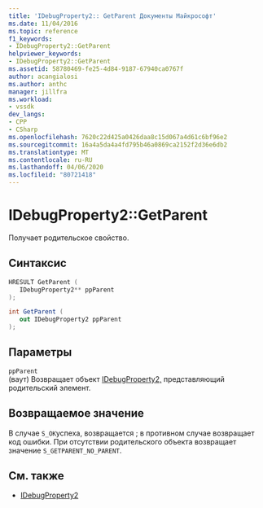 ```yaml
---
title: 'IDebugProperty2:: GetParent Документы Майкрософт'
ms.date: 11/04/2016
ms.topic: reference
f1_keywords:
- IDebugProperty2::GetParent
helpviewer_keywords:
- IDebugProperty2::GetParent
ms.assetid: 58780469-fe25-4d84-9187-67940ca0767f
author: acangialosi
ms.author: anthc
manager: jillfra
ms.workload:
- vssdk
dev_langs:
- CPP
- CSharp
ms.openlocfilehash: 7620c22d425a0426daa8c15d067a4d61c6bf96e2
ms.sourcegitcommit: 16a4a5da4a4fd795b46a0869ca2152f2d36e6db2
ms.translationtype: MT
ms.contentlocale: ru-RU
ms.lasthandoff: 04/06/2020
ms.locfileid: "80721418"
---
```

# <a name="idebugproperty2getparent"></a>IDebugProperty2::GetParent
Получает родительское свойство.

## <a name="syntax"></a>Синтаксис

```cpp
HRESULT GetParent ( 
   IDebugProperty2** ppParent
);
```

```csharp
int GetParent ( 
   out IDebugProperty2 ppParent
);
```

## <a name="parameters"></a>Параметры
`ppParent`\
(ваут) Возвращает объект [IDebugProperty2,](../../../extensibility/debugger/reference/idebugproperty2.md) представляющий родительский элемент.

## <a name="return-value"></a>Возвращаемое значение
 В случае `S_OK`успеха, возвращается ; в противном случае возвращает код ошибки. При отсутствии родительского объекта возвращает значение `S_GETPARENT_NO_PARENT`.

## <a name="see-also"></a>См. также
- [IDebugProperty2](../../../extensibility/debugger/reference/idebugproperty2.md)
